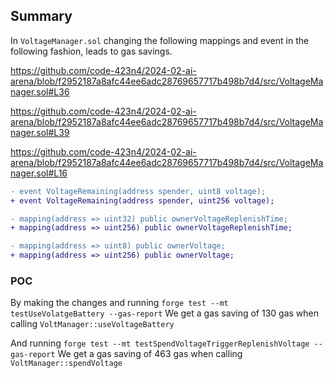 ## Summary
In `VoltageManager.sol` changing the following mappings and event in the following fashion, leads to gas savings.

https://github.com/code-423n4/2024-02-ai-arena/blob/f2952187a8afc44ee6adc28769657717b498b7d4/src/VoltageManager.sol#L36

https://github.com/code-423n4/2024-02-ai-arena/blob/f2952187a8afc44ee6adc28769657717b498b7d4/src/VoltageManager.sol#L39

https://github.com/code-423n4/2024-02-ai-arena/blob/f2952187a8afc44ee6adc28769657717b498b7d4/src/VoltageManager.sol#L16

```diff
- event VoltageRemaining(address spender, uint8 voltage);  
+ event VoltageRemaining(address spender, uint256 voltage);  

- mapping(address => uint32) public ownerVoltageReplenishTime;
+ mapping(address => uint256) public ownerVoltageReplenishTime;

- mapping(address => uint8) public ownerVoltage;
+ mapping(address => uint256) public ownerVoltage;

``` 

### POC
By making the changes and running 
`forge test --mt testUseVolatgeBattery --gas-report`
We get a gas saving of 130 gas when calling `VoltManager::useVoltageBattery`

And running 
`forge test --mt testSpendVoltageTriggerReplenishVoltage --gas-report`
We get a gas saving of 463 gas when calling `VoltManager::spendVoltage`